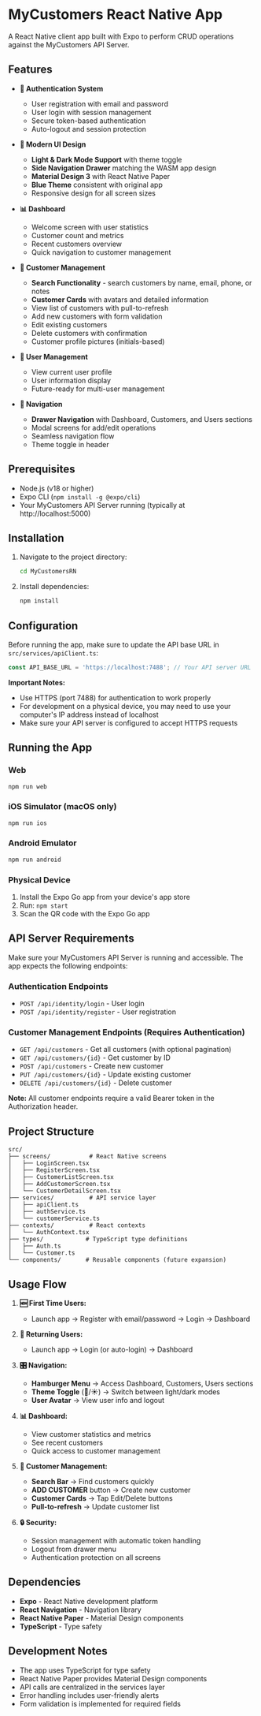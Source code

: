 # MyCustomers React Native App

A React Native client app built with Expo to perform CRUD operations against the MyCustomers API Server.

## Features

- **🔐 Authentication System**
  - User registration with email and password
  - User login with session management
  - Secure token-based authentication
  - Auto-logout and session protection

- **🎨 Modern UI Design**
  - **Light & Dark Mode Support** with theme toggle
  - **Side Navigation Drawer** matching the WASM app design
  - **Material Design 3** with React Native Paper
  - **Blue Theme** consistent with original app
  - Responsive design for all screen sizes

- **📊 Dashboard**
  - Welcome screen with user statistics
  - Customer count and metrics
  - Recent customers overview
  - Quick navigation to customer management

- **👥 Customer Management**
  - **Search Functionality** - search customers by name, email, phone, or notes
  - **Customer Cards** with avatars and detailed information
  - View list of customers with pull-to-refresh
  - Add new customers with form validation
  - Edit existing customers
  - Delete customers with confirmation
  - Customer profile pictures (initials-based)

- **👤 User Management**
  - View current user profile
  - User information display
  - Future-ready for multi-user management

- **🎯 Navigation**
  - **Drawer Navigation** with Dashboard, Customers, and Users sections
  - Modal screens for add/edit operations
  - Seamless navigation flow
  - Theme toggle in header

## Prerequisites

- Node.js (v18 or higher)
- Expo CLI (`npm install -g @expo/cli`)
- Your MyCustomers API Server running (typically at http://localhost:5000)

## Installation

1. Navigate to the project directory:
   ```bash
   cd MyCustomersRN
   ```

2. Install dependencies:
   ```bash
   npm install
   ```

## Configuration

Before running the app, make sure to update the API base URL in `src/services/apiClient.ts`:

```typescript
const API_BASE_URL = 'https://localhost:7488'; // Your API server URL
```

**Important Notes:**
- Use HTTPS (port 7488) for authentication to work properly
- For development on a physical device, you may need to use your computer's IP address instead of localhost
- Make sure your API server is configured to accept HTTPS requests

## Running the App

### Web
```bash
npm run web
```

### iOS Simulator (macOS only)
```bash
npm run ios
```

### Android Emulator
```bash
npm run android
```

### Physical Device
1. Install the Expo Go app from your device's app store
2. Run: `npm start`
3. Scan the QR code with the Expo Go app

## API Server Requirements

Make sure your MyCustomers API Server is running and accessible. The app expects the following endpoints:

### Authentication Endpoints
- `POST /api/identity/login` - User login
- `POST /api/identity/register` - User registration

### Customer Management Endpoints (Requires Authentication)
- `GET /api/customers` - Get all customers (with optional pagination)
- `GET /api/customers/{id}` - Get customer by ID
- `POST /api/customers` - Create new customer
- `PUT /api/customers/{id}` - Update existing customer
- `DELETE /api/customers/{id}` - Delete customer

**Note:** All customer endpoints require a valid Bearer token in the Authorization header.

## Project Structure

```
src/
├── screens/           # React Native screens
│   ├── LoginScreen.tsx
│   ├── RegisterScreen.tsx
│   ├── CustomerListScreen.tsx
│   ├── AddCustomerScreen.tsx
│   └── CustomerDetailScreen.tsx
├── services/          # API service layer
│   ├── apiClient.ts
│   ├── authService.ts
│   └── customerService.ts
├── contexts/          # React contexts
│   └── AuthContext.tsx
├── types/            # TypeScript type definitions
│   ├── Auth.ts
│   └── Customer.ts
└── components/       # Reusable components (future expansion)
```

## Usage Flow

1. **🆕 First Time Users:**
   - Launch app → Register with email/password → Login → Dashboard

2. **🔄 Returning Users:**
   - Launch app → Login (or auto-login) → Dashboard

3. **🎛️ Navigation:**
   - **Hamburger Menu** → Access Dashboard, Customers, Users sections
   - **Theme Toggle** (🌙/☀️) → Switch between light/dark modes
   - **User Avatar** → View user info and logout

4. **📊 Dashboard:**
   - View customer statistics and metrics
   - See recent customers
   - Quick access to customer management

5. **👥 Customer Management:**
   - **Search Bar** → Find customers quickly
   - **ADD CUSTOMER** button → Create new customer
   - **Customer Cards** → Tap Edit/Delete buttons
   - **Pull-to-refresh** → Update customer list

6. **🔒 Security:**
   - Session management with automatic token handling
   - Logout from drawer menu
   - Authentication protection on all screens

## Dependencies

- **Expo** - React Native development platform
- **React Navigation** - Navigation library
- **React Native Paper** - Material Design components
- **TypeScript** - Type safety

## Development Notes

- The app uses TypeScript for type safety
- React Native Paper provides Material Design components
- API calls are centralized in the services layer
- Error handling includes user-friendly alerts
- Form validation is implemented for required fields